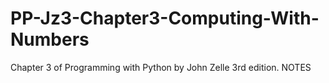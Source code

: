 # PP-Jz3-Chapter3-Computing-With-Numbers
Chapter 3 of Programming with Python by John Zelle 3rd edition. NOTES
